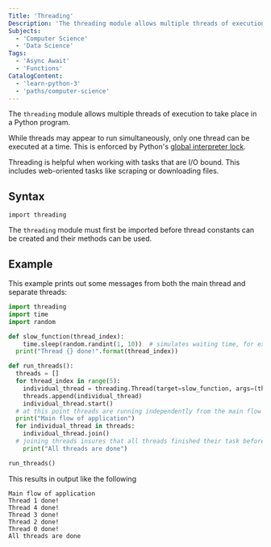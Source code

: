 ```yaml
---
Title: 'Threading'
Description: 'The threading module allows multiple threads of execution to take place in a Python program.'
Subjects:
  - 'Computer Science'
  - 'Data Science'
Tags:
  - 'Async Await'
  - 'Functions'
CatalogContent:
  - 'learn-python-3'
  - 'paths/computer-science'
---
```


The `threading` module allows multiple threads of execution to take place in a Python program.

While threads may appear to run simultaneously, only one thread can be executed at a time. This is enforced by Python's [global interpreter lock](https://docs.python.org/3/glossary.html#term-global-interpreter-lock).

Threading is helpful when working with tasks that are I/O bound. This includes web-oriented tasks like scraping or downloading files.

## Syntax

```pseudo
import threading
```

The `threading` module must first be imported before thread constants can be created and their methods can be used.

## Example

This example prints out some messages from both the main thread and separate threads:

```py
import threading
import time
import random

def slow_function(thread_index):
    time.sleep(random.randint(1, 10))  # simulates waiting time, for example an API call response
  print("Thread {} done!".format(thread_index))

def run_threads():
  threads = []
  for thread_index in range(5):
    individual_thread = threading.Thread(target=slow_function, args=(thread_index,))
    threads.append(individual_thread)
    individual_thread.start()
  # at this point threads are running independently from the main flow of application and each other
  print("Main flow of application")
  for individual_thread in threads:
    individual_thread.join()
  # joining threads insures that all threads finished their task before moving further in the main flow of application
    print("All threads are done")

run_threads()
```

This results in output like the following

```shell
Main flow of application
Thread 1 done!
Thread 4 done!
Thread 3 done!
Thread 2 done!
Thread 0 done!
All threads are done
```
